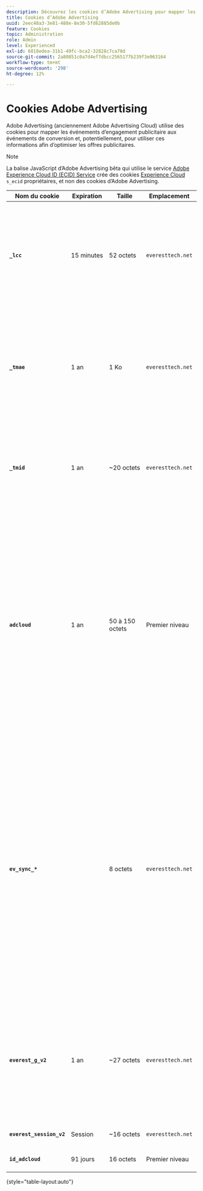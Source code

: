 ```yaml
---
description: Découvrez les cookies d’Adobe Advertising pour mapper les événements d’engagement publicitaire aux événements de conversion et, éventuellement, utiliser ces informations pour optimiser les offres publicitaires.
title: Cookies d’Adobe Advertising
uuid: 2eec48a3-3e81-488e-8e30-5fd62885de0b
feature: Cookies
topic: Administration
role: Admin
level: Experienced
exl-id: 6818edea-31b1-49fc-bca2-32828c7ca78d
source-git-commit: 2a80851c0a7d4ef7dbcc2565177b239f3e063164
workflow-type: tm+mt
source-wordcount: '298'
ht-degree: 12%

---
```


# Cookies Adobe Advertising

Adobe Advertising (anciennement Adobe Advertising Cloud) utilise des cookies pour mapper les événements d’engagement publicitaire aux événements de conversion et, potentiellement, pour utiliser ces informations afin d’optimiser les offres publicitaires.

>[!NOTE]
>
>La balise JavaScript d’Adobe Advertising bêta qui utilise le service [Adobe Experience Cloud ID (ECID) Service](https://experienceleague.adobe.com/docs/id-service/using/intro/overview.html?lang=fr) crée des cookies [Experience Cloud](experience-cloud.md) `s_ecid` propriétaires, et non des cookies d’Adobe Advertising.

| Nom du cookie | Expiration | Taille | Emplacement | Description |
| --- | --- | --- | --- | --- |
| **`_lcc`** | 15 minutes | 52 octets | `everesttech.net` | Stocke les identifiants et les horodatages des clics d’affichage. Détermine si un événement de clic sur une publicité affichée s’applique à un accès Adobe Analytics. |
| **`_tmae`** | 1 an | 1 Ko | `everesttech.net` | Stocke les identifiants et horodatages codés pour les engagements publicitaires à l’aide du suivi DSP. Inclut l’engagement des utilisateurs avec les publicités, comme la dernière publicité vue |
| **`_tmid`** | 1 an | ~20 octets | `everesttech.net` | Stocke l’ID de Demand Side Platform d’Adobe Advertising (DSP). Correspond à l’identifiant visiteur dans le cookie `everest_g_v2`. |
| **`adcloud`** | 1 an | 50 à 150 octets | Premier niveau | Horodatages de la dernière visite du visiteur sur votre site Web et du dernier clic de recherche du visiteur. Stocke également le `ef_id` créé lorsque le visiteur a cliqué sur une publicité. Relie l’identifiant visiteur aux segments d’audience et conversions pertinents. Permet d’optimiser les temps de chargement des pages en évitant les demandes inutiles d’Adobe. |
| **`ev_sync_*`** |  | 8 octets | `everesttech.net` | Date à laquelle la synchronisation est effectuée au format `yyymmdd`. Synchronise l’identifiant visiteur Adobe Advertising avec l’exchange publicitaire partenaire. Il est créé pour les nouveaux visiteurs et envoie une demande de synchronisation une fois expiré. Inclut les cookies `ev_sync_ax`, `ev_sync_bk`, `ev_sync_dd`, `ev_sync_fs`, `ev_sync_ix`, `ev_sync_nx`, `ev_sync_ox`, `ev_sync_pm`, `ev_sync_rc`, `ev_sync_tm` et `ev_sync_yh`. |
| **`everest_g_v2`** | 1 an | ~27 octets | `everesttech.net` | Stocke le navigateur et l’identifiant visiteur. Créé après qu’un utilisateur a cliqué initialement sur une publicité. Utilisé pour mapper les clics actuels et suivants avec d’autres événements de votre site web. |
| **`everest_session_v2`** | Session | ~16 octets | `everesttech.net` | Stocke l’ID de session en cours. |
| **`id_adcloud`** | 91 jours | 16 octets | Premier niveau | Stocke l’identifiant visiteur. |

{style="table-layout:auto"}
